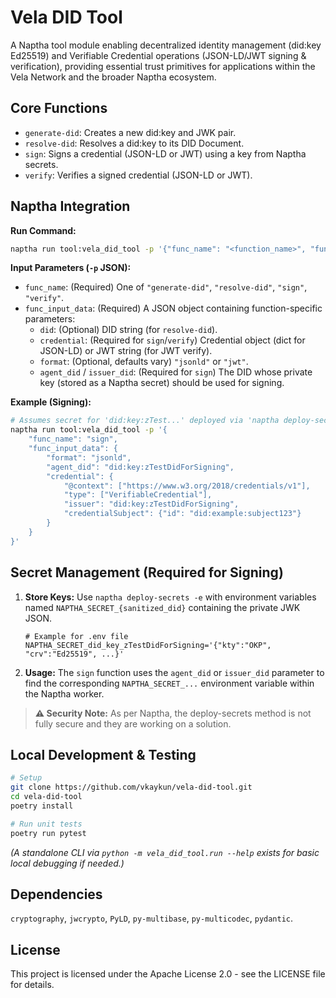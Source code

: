 # Vela DID Tool

A Naptha tool module enabling decentralized identity management (did:key Ed25519) and Verifiable Credential operations (JSON-LD/JWT signing & verification), providing essential trust primitives for applications within the Vela Network and the broader Naptha ecosystem.

## Core Functions

- `generate-did`: Creates a new did:key and JWK pair.
- `resolve-did`: Resolves a did:key to its DID Document.
- `sign`: Signs a credential (JSON-LD or JWT) using a key from Naptha secrets.
- `verify`: Verifies a signed credential (JSON-LD or JWT).

## Naptha Integration

**Run Command:**
```bash
naptha run tool:vela_did_tool -p '{"func_name": "<function_name>", "func_input_data": {...params}}'
```

**Input Parameters (`-p` JSON):**
- `func_name`: (Required) One of `"generate-did"`, `"resolve-did"`, `"sign"`, `"verify"`.
- `func_input_data`: (Required) A JSON object containing function-specific parameters:
  - `did`: (Optional) DID string (for `resolve-did`).
  - `credential`: (Required for `sign`/`verify`) Credential object (dict for JSON-LD) or JWT string (for JWT verify).
  - `format`: (Optional, defaults vary) `"jsonld"` or `"jwt"`.
  - `agent_did` / `issuer_did`: (Required for `sign`) The DID whose private key (stored as a Naptha secret) should be used for signing.

**Example (Signing):**
```bash
# Assumes secret for 'did:key:zTest...' deployed via 'naptha deploy-secrets'
naptha run tool:vela_did_tool -p '{
    "func_name": "sign",
    "func_input_data": {
        "format": "jsonld",
        "agent_did": "did:key:zTestDidForSigning",
        "credential": {
            "@context": ["https://www.w3.org/2018/credentials/v1"],
            "type": ["VerifiableCredential"],
            "issuer": "did:key:zTestDidForSigning",
            "credentialSubject": {"id": "did:example:subject123"}
        }
    }
}'
```

## Secret Management (Required for Signing)

1.  **Store Keys:** Use `naptha deploy-secrets -e` with environment variables named `NAPTHA_SECRET_{sanitized_did}` containing the private JWK JSON.
    ```env
    # Example for .env file
    NAPTHA_SECRET_did_key_zTestDidForSigning='{"kty":"OKP", "crv":"Ed25519", ...}'
    ```
2.  **Usage:** The `sign` function uses the `agent_did` or `issuer_did` parameter to find the corresponding `NAPTHA_SECRET_...` environment variable within the Naptha worker.

> **⚠️ Security Note:** As per Naptha, the deploy-secrets method is not fully secure and they are working on a solution.

## Local Development & Testing

```bash
# Setup
git clone https://github.com/vkaykun/vela-did-tool.git
cd vela-did-tool
poetry install

# Run unit tests
poetry run pytest
```

*(A standalone CLI via `python -m vela_did_tool.run --help` exists for basic local debugging if needed.)*

## Dependencies

`cryptography`, `jwcrypto`, `PyLD`, `py-multibase`, `py-multicodec`, `pydantic`.

## License

This project is licensed under the Apache License 2.0 - see the LICENSE file for details.
